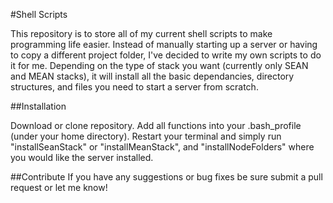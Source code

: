 #Shell Scripts

This repository is to store all of my current shell scripts to make programming life easier. Instead of manually starting up a server or having to copy a different project folder, I've decided to write my own scripts to do it for me. Depending on the type of stack you want (currently only SEAN and MEAN stacks), it will install all the basic dependancies, directory structures, and files you need to start a server from scratch.

##Installation

Download or clone repository. Add all functions into your .bash_profile (under your home directory). Restart your terminal and simply run "installSeanStack" or "installMeanStack", and "installNodeFolders" where you would like the server installed.

##Contribute
If you have any suggestions or bug fixes be sure submit a pull request or let me know!
